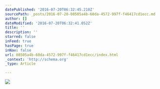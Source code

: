 ```yaml
---
datePublished: '2016-07-20T06:32:45.210Z'
sourcePath: _posts/2016-07-20-08505a4b-60da-4572-997f-f46417cd1ecc.md
author: []
dateModified: '2016-07-20T06:32:41.052Z'
title: ''
description: ''
starred: false
inFeed: true
hasPage: true
inNav: false
url: 08505a4b-60da-4572-997f-f46417cd1ecc/index.html
_context: 'http://schema.org'
_type: Article

---
```

![](https://imgflo.herokuapp.com/graph/vahj1ThiexotieMo/47e1b3baa04ff25eb516b44e4127e20e/croprotate.png?cropheight=2549&cropwidth=3090&degrees=0&input=https%3A%2F%2Fthe-grid-user-content.s3-us-west-2.amazonaws.com%2Fb515eac2-3db7-4d62-a6db-b1e1e3048bdb.png&x=103&y=0)